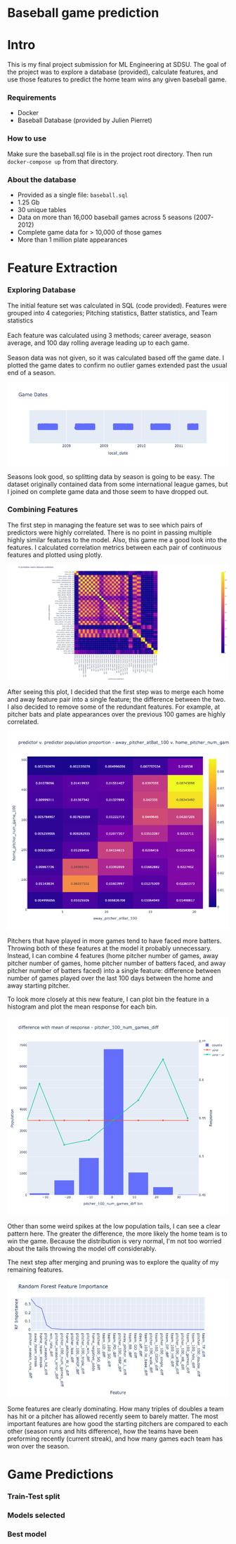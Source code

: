 # Baseball game prediction

# Intro

<p>
This is my final project submission for ML Engineering at SDSU. The goal of the project was to explore a database 
(provided), calculate features, and use those features to predict the home team wins any given baseball game.
</p>

### Requirements

- Docker<br>
- Baseball Database (provided by Julien Pierret)

### How to use

Make sure the baseball.sql file is in the project root directory. Then run <code>docker-compose up</code> from that
directory.

### About the database

- Provided as a single file: <code>baseball.sql</code>
- 1.25 Gb
- 30 unique tables
- Data on more than 16,000 baseball games across 5 seasons (2007-2012)
- Complete game data for > 10,000 of those games
- More than 1 million plate appearances

# Feature Extraction

### Exploring Database

The initial feature set was calculated in SQL (code provided). Features were grouped into 4 categories; Pitching
statistics, Batter statistics, and Team statistics
<br><br>
Each feature was calculated using 3 methods; career average, season average, and 100 day rolling average leading up to
each game.
<br><br>
Season data was not given, so it was calculated based off the game date. I plotted the game dates to confirm no
outlier games extended past the usual end of a season.

![game dates plot](./images/game-dates.png?raw=true)

Seasons look good, so splitting data by season is going to be easy. The dataset originally contained data from some
international league games, but I joined on complete game data and those seem to have dropped out.

### Combining Features

The first step in managing the feature set was to see which pairs of predictors were highly correlated. There is no
point in passing multiple highly similar features to the model. Also, this game me a good look into the features. I
calculated correlation metrics between each pair of continuous features and plotted using plotly.

![pre-combined correlation plot](./images/Predictor-correlations-pre-combine.png?raw=true)

After seeing this plot, I decided that the first step was to merge each home and away feature pair into a single
feature; the difference between the two. I also decided to remove some of the redundant features. For example, at
pitcher bats and plate appearances over the previous 100 games are highly correlated.

![population heatmap at bats v. num games plot](./images/pop-heatmap-num-games-at-bat.png?raw=true)

Pitchers that have played in more games tend to have faced more batters. Throwing both of these features at the model
it probably unnecessary. Instead, I can combine 4 features (home pitcher number of games, away pitcher number of
games, home pitcher number of batters faced, and away pitcher number of batters faced) into a single feature:
difference between number of games played over the last 100 days between the home and away starting pitcher.

To look more closely at this new feature, I can plot bin the feature in a histogram and plot the mean response for
each bin.

![binned mean response-pitcher num games diff plot](./images/MSD-num-games-diff.png?raw=true)

Other than some weird spikes at the low population tails, I can see a clear pattern here. The greater the difference,
the more likely the home team is to win the game. Because the distribution is very normal, I'm not too worried about
the tails throwing the model off considerably.

The next step after merging and pruning was to explore the quality of my remaining features.

![RF importance plot](./images/RF-importances.png?raw=true)

Some features are clearly dominating. How many triples of doubles a team has hit or a pitcher has allowed recently
seem to barely matter. The most important features are how good the starting pitchers are compared to each other
(season runs and hits difference), how the teams have been preforming recently (current streak), and how many games
each team has won over the season.

# Game Predictions

### Train-Test split

### Models selected

### Best model

###
